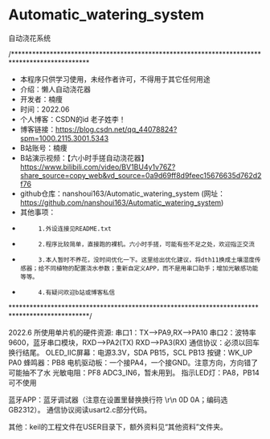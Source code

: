 # Automatic_watering_system
自动浇花系统


/********************************************************************************************** 
* 本程序只供学习使用，未经作者许可，不得用于其它任何用途
* 介绍：懒人自动浇花器
* 开发者：楠痩
* 时间：2022.06
* 个人博客：CSDN的id 老子姓李！
* 博客链接：https://blog.csdn.net/qq_44078824?spm=1000.2115.3001.5343
* B站账号：楠痩
* B站演示视频：【六小时手搓自动浇花器】 https://www.bilibili.com/video/BV1BU4y1v76Z?share_source=copy_web&vd_source=0a9d69ff8d9feec15676635d762d2f76
* github仓库：nanshoui163/Automatic_watering_system (网址：https://github.com/nanshoui163/Automatic_watering_system)
* 其他事项：
*          1.外设连接见README.txt
*          2.程序比较简单，直接跑的裸机。六小时手搓，可能有些不足之处，欢迎指正交流
*          3.本人暂时不养花，没时间优化一下。这里给出优化建议，将dth11换成土壤湿度传感器；给不同植物的配置浇水参数；重新自定义APP，而不是用串口助手；增加光敏感功能等等。
*          4.有疑问欢迎b站或博客私信
**********************************************************************************************/

2022.6
所使用单片机的硬件资源:
	串口1：TX-->PA9,RX-->PA10
	串口2：波特率9600，蓝牙串口模块，RXD-->PA2(TX)  RXD-->PA3(RX) 通信协议：必须以回车换行结尾。
	OLED_IIC屏幕：电源3.3V，SDA PB15，SCL  PB13
	按键：WK_UP PA0
	蜂鸣器：PB8
	电机驱动板：一个接PA4，一个接GND。注意方向，方向错了可能抽不了水
	光敏电阻：PF8 ADC3_IN6，暂未用到。
	指示LED灯：PA8，PB14 可不使用
	
蓝牙APP：蓝牙调试器（注意在设置里替换换行符 \r\n 0D 0A；编码选GB2312）。
	     通信协议阅读usart2.c部分代码。

其他：keil的工程文件在USER目录下，额外资料见“其他资料”文件夹。
